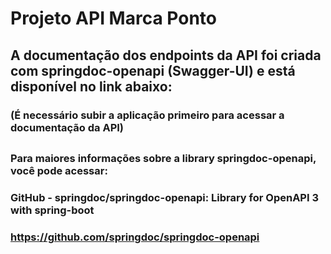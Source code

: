 # Projeto API Marca Ponto

## A documentação dos endpoints da API foi criada com springdoc-openapi (Swagger-UI) e está disponível no link abaixo: 
### (É necessário subir a aplicação primeiro para acessar a documentação da API) 
##


### Para maiores informações sobre a library springdoc-openapi, você pode acessar:
### GitHub - springdoc/springdoc-openapi: Library for OpenAPI 3 with spring-boot
### https://github.com/springdoc/springdoc-openapi


